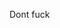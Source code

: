 Dont fuck
<!---
fck-nightmare/fck-nightmare is a ✨ special ✨ repository because its `README.md` (this file) appears on your GitHub profile.
You can click the Preview link to take a look at your changes.
--->
